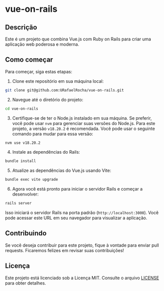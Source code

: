 # vue-on-rails

## Descrição

Este é um projeto que combina Vue.js com Ruby on Rails para criar uma aplicação web poderosa e moderna.

## Como começar

Para começar, siga estas etapas:

1. Clone este repositório em sua máquina local:

```bash
git clone git@github.com:URafaelRocha/vue-on-rails.git
```

2. Navegue até o diretório do projeto:

```bash
cd vue-on-rails
```

3. Certifique-se de ter o Node.js instalado em sua máquina. Se preferir, você pode usar `nvm` para gerenciar suas versões do Node.js. Para este projeto, a versão `v18.20.2` é recomendada. Você pode usar o seguinte comando para mudar para essa versão:

```bash
nvm use v18.20.2
```

4. Instale as dependências do Rails:

```bash
bundle install
```

5. Atualize as dependências do Vue.js usando Vite:

```bash
bundle exec vite upgrade
```

6. Agora você está pronto para iniciar o servidor Rails e começar a desenvolver:

```bash
rails server
```

Isso iniciará o servidor Rails na porta padrão (`http://localhost:3000`). Você pode acessar este URL em seu navegador para visualizar a aplicação.

## Contribuindo

Se você deseja contribuir para este projeto, fique à vontade para enviar pull requests. Ficaremos felizes em revisar suas contribuições!

## Licença

Este projeto está licenciado sob a Licença MIT. Consulte o arquivo [LICENSE](LICENSE) para obter detalhes.
